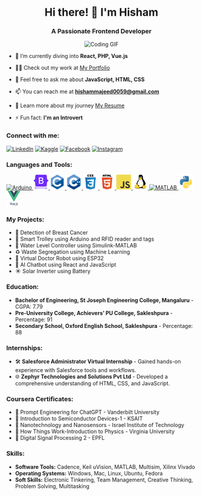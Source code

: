 <h1 align="center">Hi there! 👋 I'm Hisham</h1>
<h3 align="center">A Passionate Frontend Developer</h3>

<p align="center">
  <img src="https://media.giphy.com/media/qgQUggAC3Pfv687qPC/giphy.gif" alt="Coding GIF" width="500"/>
</p>

- 🌱 I’m currently diving into **React, PHP, Vue.js**

- 👨‍💻 Check out my work at [My Portfolio](https://hishammajeed.000webhostapp.com)

- 💬 Feel free to ask me about **JavaScript, HTML, CSS**

- 📫 You can reach me at **hishammajeed0059@gmail.com**

- 📄 Learn more about my journey [My Resume](https://drive.google.com/file/d/1zfmJ_DVLIc5m0oTctYnLKlSD5teQuqYd/view?usp=sharing)

- ⚡ Fun fact: **I'm an Introvert**

<h3 align="left">Connect with me:</h3>
<p align="left">
  <a href="https://linkedin.com/in/hisham1099" target="_blank"><img src="https://raw.githubusercontent.com/rahuldkjain/github-profile-readme-generator/master/src/images/icons/Social/linked-in-alt.svg" alt="LinkedIn" height="30" width="40"/></a>
  <a href="https://kaggle.com/hisham" target="_blank"><img src="https://raw.githubusercontent.com/rahuldkjain/github-profile-readme-generator/master/src/images/icons/Social/kaggle.svg" alt="Kaggle" height="30" width="40"/></a>
  <a href="https://fb.com/hisham.majeed" target="_blank"><img src="https://raw.githubusercontent.com/rahuldkjain/github-profile-readme-generator/master/src/images/icons/Social/facebook.svg" alt="Facebook" height="30" width="40"/></a>
  <a href="https://instagram.com/hi_sha.m" target="_blank"><img src="https://raw.githubusercontent.com/rahuldkjain/github-profile-readme-generator/master/src/images/icons/Social/instagram.svg" alt="Instagram" height="30" width="40"/></a>
</p>

<h3 align="left">Languages and Tools:</h3>
<p align="left"> 
  <a href="https://www.arduino.cc/" target="_blank" rel="noreferrer"> <img src="https://cdn.worldvectorlogo.com/logos/arduino-1.svg" alt="Arduino" width="40" height="40"/> </a> 
  <a href="https://getbootstrap.com" target="_blank" rel="noreferrer"> <img src="https://raw.githubusercontent.com/devicons/devicon/master/icons/bootstrap/bootstrap-plain-wordmark.svg" alt="Bootstrap" width="40" height="40"/> </a> 
  <a href="https://www.cprogramming.com/" target="_blank" rel="noreferrer"> <img src="https://raw.githubusercontent.com/devicons/devicon/master/icons/c/c-original.svg" alt="C" width="40" height="40"/> </a> 
  <a href="https://www.w3schools.com/cpp/" target="_blank" rel="noreferrer"> <img src="https://raw.githubusercontent.com/devicons/devicon/master/icons/cplusplus/cplusplus-original.svg" alt="C++" width="40" height="40"/> </a> 
  <a href="https://www.w3schools.com/css/" target="_blank" rel="noreferrer"> <img src="https://raw.githubusercontent.com/devicons/devicon/master/icons/css3/css3-original-wordmark.svg" alt="CSS3" width="40" height="40"/> </a> 
  <a href="https://www.w3.org/html/" target="_blank" rel="noreferrer"> <img src="https://raw.githubusercontent.com/devicons/devicon/master/icons/html5/html5-original-wordmark.svg" alt="HTML5" width="40" height="40"/> </a> 
  <a href="https://developer.mozilla.org/en-US/docs/Web/JavaScript" target="_blank" rel="noreferrer"> <img src="https://raw.githubusercontent.com/devicons/devicon/master/icons/javascript/javascript-original.svg" alt="JavaScript" width="40" height="40"/> </a> 
  <a href="https://www.linux.org/" target="_blank" rel="noreferrer"> <img src="https://raw.githubusercontent.com/devicons/devicon/master/icons/linux/linux-original.svg" alt="Linux" width="40" height="40"/> </a> 
  <a href="https://www.mathworks.com/" target="_blank" rel="noreferrer"> <img src="https://upload.wikimedia.org/wikipedia/commons/2/21/Matlab_Logo.png" alt="MATLAB" width="40" height="40"/> </a> 
  <a href="https://www.python.org" target="_blank" rel="noreferrer"> <img src="https://raw.githubusercontent.com/devicons/devicon/master/icons/python/python-original.svg" alt="Python" width="40" height="40"/> </a> 
  <a href="https://vuejs.org/" target="_blank" rel="noreferrer"> <img src="https://raw.githubusercontent.com/devicons/devicon/master/icons/vuejs/vuejs-original-wordmark.svg" alt="Vue.js" width="40" height="40"/> </a> 
</p>

<h3 align="left">My Projects:</h3>
<ul>
  <li>🔬 Detection of Breast Cancer</li>
  <li>🛒 Smart Trolley using Arduino and RFID reader and tags</li>
  <li>🌊 Water Level Controller using Simulink-MATLAB</li>
  <li>♻️ Waste Segregation using Machine Learning</li>
  <li>🤖 Virtual Doctor Robot using ESP32</li>
  <li>🤖 AI Chatbot using React and JavaScript</li>
  <li>☀️ Solar Inverter using Battery</li>
</ul>

<h3 align="left">Education:</h3>
<ul>
  <li><strong>Bachelor of Engineering, St Joseph Engineering College, Mangaluru</strong> - CGPA: 7.79</li>
  <li><strong>Pre-University College, Achievers’ PU College, Sakleshpura</strong> - Percentage: 91</li>
  <li><strong>Secondary School, Oxford English School, Sakleshpura</strong> - Percentage: 88</li>
</ul>

<h3 align="left">Internships:</h3>
<ul>
  <li>🛠️ <strong>Salesforce Administrator Virtual Internship</strong> - Gained hands-on experience with Salesforce tools and workflows.</li>
  <li>🌐 <strong>Zephyr Technologies and Solutions Pvt Ltd</strong> - Developed a comprehensive understanding of HTML, CSS, and JavaScript.</li>
</ul>

<h3 align="left">Coursera Certificates:</h3>
<ul>
  <li>📜 Prompt Engineering for ChatGPT - Vanderbilt University</li>
  <li>📜 Introduction to Semiconductor Devices-1 - KSAIT</li>
  <li>📜 Nanotechnology and Nanosensors - Israel Institute of Technology</li>
  <li>📜 How Things Work-Introduction to Physics - Virginia University</li>
  <li>📜 Digital Signal Processing 2 - EPFL</li>
</ul>

<h3 align="left">Skills:</h3>
<ul>
  
  <li><strong>Software Tools:</strong> Cadence, Keil uVision, MATLAB, Multisim, Xilinx Vivado</li>
  <li><strong>Operating Systems:</strong> Windows, Mac, Linux, Ubuntu, Fedora</li>
  <li><strong>Soft Skills:</strong> Electronic Tinkering, Team Management, Creative Thinking, Problem Solving, Multitasking</li>
</ul>
